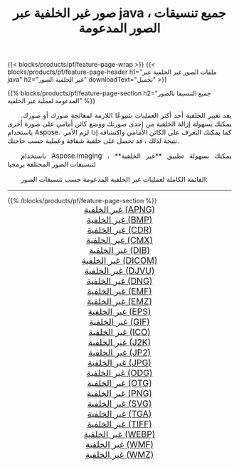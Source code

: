 ﻿---
title: صور غير الخلفية عبر java ، جميع تنسيقات الصور المدعومة 
weight: 3920
url: /ar/java/change-background 
lang: ar
langdirlevel: 2
locales: zh-hans,ja,it,ru,de,es,fr,nl,id,lt,pl,pt,vi,tr,ko,zh-hant,ar,hi,th,sv,cs,uk,he
description: باستخدام Aspose.Imaging يمكنك بسهولة غير الخلفية الصور عبر java
---

{{< blocks/products/pf/feature-page-wrap >}}
{{< blocks/products/pf/feature-page-header h1="ملفات الصور غير الخلفية عبر java" h2="غير الخلفية الصور" downloadText="تحميل" >}}


{{% blocks/products/pf/feature-page-section  h2="جميع التنسيقا تالصور  المدعومة لعملية غير الخلفية" %}}
<p align="justify" style="text-indent:2em;font-size:15px;">
يعد تغيير الخلفية أحد أكثر العمليات شيوعًا اللازمة لمعالجة صورك أو صورك. يمكنك بسهولة إزالة الخلفية من إحدى صورتك ووضع كائن أمامي على صورة أخرى باستخدام Aspose. كما يمكنك التعرف على الكائن الأمامي واكتشافه إذا لزم الأمر. نتيجة لذلك ، قد تحصل على خلفية شفافة وعملية حسب حاجتك.
</p>
<p align="justify" style="text-indent:2em;font-size:15px;">
باستخدام Aspose.Imaging ، يمكنك بسهولة تطبيق **غير الخلفية** لتنسيقات الصور المختلفة برمجيا
</p>
<p align="justify" style="text-indent:2em;font-size:15px;">
القائمة الكاملة لعمليات غير الخلفية المدعومة حسب تنسيقات الصور:
</p>
<hr/>
{{% /blocks/products/pf/feature-page-section %}}
<div class="container-fluid productfamilypage bg-gray">
    <div class="convertypes bg-gray agp-content section">
        <div class="container">
		<div class="row other-converters" style="gap: 10px;font-size: 19px;text-align:center;">
		    <div class='col-md-2 other-converter remove-lp remove-rp'><a href="/imaging/ar/java/change-background/apng" style="padding:15px;">غير الخلفية (APNG)</a></div><div class='col-md-2 other-converter remove-lp remove-rp'><a href="/imaging/ar/java/change-background/bmp" style="padding:15px;">غير الخلفية (BMP)</a></div><div class='col-md-2 other-converter remove-lp remove-rp'><a href="/imaging/ar/java/change-background/cdr" style="padding:15px;">غير الخلفية (CDR)</a></div><div class='col-md-2 other-converter remove-lp remove-rp'><a href="/imaging/ar/java/change-background/cmx" style="padding:15px;">غير الخلفية (CMX)</a></div><div class='col-md-2 other-converter remove-lp remove-rp'><a href="/imaging/ar/java/change-background/dib" style="padding:15px;">غير الخلفية (DIB)</a></div><div class='col-md-2 other-converter remove-lp remove-rp'><a href="/imaging/ar/java/change-background/dicom" style="padding:15px;">غير الخلفية (DICOM)</a></div><div class='col-md-2 other-converter remove-lp remove-rp'><a href="/imaging/ar/java/change-background/djvu" style="padding:15px;">غير الخلفية (DJVU)</a></div><div class='col-md-2 other-converter remove-lp remove-rp'><a href="/imaging/ar/java/change-background/dng" style="padding:15px;">غير الخلفية (DNG)</a></div><div class='col-md-2 other-converter remove-lp remove-rp'><a href="/imaging/ar/java/change-background/emf" style="padding:15px;">غير الخلفية (EMF)</a></div><div class='col-md-2 other-converter remove-lp remove-rp'><a href="/imaging/ar/java/change-background/emz" style="padding:15px;">غير الخلفية (EMZ)</a></div><div class='col-md-2 other-converter remove-lp remove-rp'><a href="/imaging/ar/java/change-background/eps" style="padding:15px;">غير الخلفية (EPS)</a></div><div class='col-md-2 other-converter remove-lp remove-rp'><a href="/imaging/ar/java/change-background/gif" style="padding:15px;">غير الخلفية (GIF)</a></div><div class='col-md-2 other-converter remove-lp remove-rp'><a href="/imaging/ar/java/change-background/ico" style="padding:15px;">غير الخلفية (ICO)</a></div><div class='col-md-2 other-converter remove-lp remove-rp'><a href="/imaging/ar/java/change-background/j2k" style="padding:15px;">غير الخلفية (J2K)</a></div><div class='col-md-2 other-converter remove-lp remove-rp'><a href="/imaging/ar/java/change-background/jp2" style="padding:15px;">غير الخلفية (JP2)</a></div><div class='col-md-2 other-converter remove-lp remove-rp'><a href="/imaging/ar/java/change-background/jpg" style="padding:15px;">غير الخلفية (JPG)</a></div><div class='col-md-2 other-converter remove-lp remove-rp'><a href="/imaging/ar/java/change-background/odg" style="padding:15px;">غير الخلفية (ODG)</a></div><div class='col-md-2 other-converter remove-lp remove-rp'><a href="/imaging/ar/java/change-background/otg" style="padding:15px;">غير الخلفية (OTG)</a></div><div class='col-md-2 other-converter remove-lp remove-rp'><a href="/imaging/ar/java/change-background/png" style="padding:15px;">غير الخلفية (PNG)</a></div><div class='col-md-2 other-converter remove-lp remove-rp'><a href="/imaging/ar/java/change-background/svg" style="padding:15px;">غير الخلفية (SVG)</a></div><div class='col-md-2 other-converter remove-lp remove-rp'><a href="/imaging/ar/java/change-background/tga" style="padding:15px;">غير الخلفية (TGA)</a></div><div class='col-md-2 other-converter remove-lp remove-rp'><a href="/imaging/ar/java/change-background/tiff" style="padding:15px;">غير الخلفية (TIFF)</a></div><div class='col-md-2 other-converter remove-lp remove-rp'><a href="/imaging/ar/java/change-background/webp" style="padding:15px;">غير الخلفية (WEBP)</a></div><div class='col-md-2 other-converter remove-lp remove-rp'><a href="/imaging/ar/java/change-background/wmf" style="padding:15px;">غير الخلفية (WMF)</a></div><div class='col-md-2 other-converter remove-lp remove-rp'><a href="/imaging/ar/java/change-background/wmz" style="padding:15px;">غير الخلفية (WMZ)</a></div>
                </div>
        </div>
    </div>
</div>
<br/>

